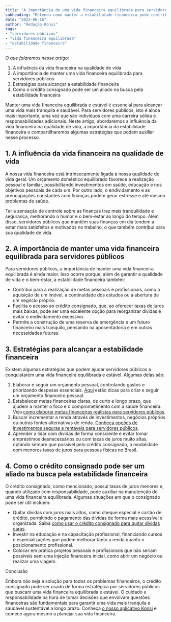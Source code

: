 ```yaml
---
title: "A importância de uma vida financeira equilibrada para servidores públicos"
subheading: "Entenda como manter a estabilidade financeira pode contribuir para uma vida mais tranquila e saudável."
date: "2023-06-16"
author: "Redação Konsi"
tags:
- "servidores públicos"
- "vida financeira equilibrada"
- "estabilidade financeira"
---
```


_O que falaremos nesse artigo:_

1. A influência da vida financeira na qualidade de vida
2. A importância de manter uma vida financeira equilibrada para servidores públicos
3. Estratégias para alcançar a estabilidade financeira
4. Como o crédito consignado pode ser um aliado na busca pela estabilidade financeira

Manter uma vida financeira equilibrada e estável é essencial para alcançar uma vida mais tranquila e saudável. Para servidores públicos, isto é ainda mais importante, uma vez que são indivíduos com uma carreira sólida e responsabilidades adicionais. Neste artigo, abordaremos a influência da vida financeira na qualidade de vida, a importância da estabilidade financeira e compartilharemos algumas estratégias que podem auxiliar nesse processo.

## 1. A influência da vida financeira na qualidade de vida

A nossa vida financeira está intrinsecamente ligada à nossa qualidade de vida geral. Um orçamento doméstico equilibrado favorece a realização pessoal e familiar, possibilitando investimentos em saúde, educação e nos objetivos pessoais de cada um. Por outro lado, o endividamento e as preocupações constantes com finanças podem gerar estresse e até mesmo problemas de saúde.

Ter a sensação de controle sobre as finanças traz mais tranquilidade e segurança, melhorando o humor e o bem-estar ao longo do tempo. Além disso, servidores públicos que mantêm suas finanças em dia tendem a estar mais satisfeitos e motivados no trabalho, o que também contribui para sua qualidade de vida.

## 2. A importância de manter uma vida financeira equilibrada para servidores públicos

Para servidores públicos, a importância de manter uma vida financeira equilibrada é ainda maior. Isso ocorre porque, além de garantir a qualidade de vida e o bem-estar, a estabilidade financeira também:

- Contribui para a realização de metas pessoais e profissionais, como a aquisição de um imóvel, a continuidade dos estudos ou a abertura de um negócio próprio.
- Facilita o acesso ao crédito consignado, que, ao oferecer taxas de juros mais baixas, pode ser uma excelente opção para reorganizar dívidas e evitar o endividamento excessivo.
- Permite a construção de uma reserva de emergência e um futuro financeiro mais tranquilo, pensando na aposentadoria e em outras necessidades futuras.

## 3. Estratégias para alcançar a estabilidade financeira

Existem algumas estratégias que podem ajudar servidores públicos a conquistarem uma vida financeira equilibrada e estável. Algumas delas são:

1. Elaborar e seguir um orçamento pessoal, controlando gastos e priorizando despesas essenciais. [Aqui](https://blog.konsi.com.br/como-criar-e-seguir-um-oramento-financeiro-pessoal-para-servidores-pblicos) estão dicas para criar e seguir um orçamento financeiro pessoal.
2. Estabelecer metas financeiras claras, de curto e longo prazo, que ajudem a manter o foco e o comprometimento com a saúde financeira. Veja [como elaborar metas financeiras realistas para servidores públicos](https://blog.konsi.com.br/como-elaborar-metas-financeiras-realistas-para-servidores-pblicos).
3. Buscar incrementar a renda através de investimentos, negócios próprios ou outras fontes alternativas de renda. [Conheça opções de investimentos seguras e rentáveis para servidores públicos](https://blog.konsi.com.br/investimento-para-servidores-pblicos-conhecendo-as-melhores-opes).
4. Aprender a lidar com dívidas de forma consciente e evitar tomar empréstimos desnecessários ou com taxas de juros muito altas, optando sempre que possível pelo crédito consignado, a modalidade com menores taxas de juros para pessoas físicas no Brasil.

## 4. Como o crédito consignado pode ser um aliado na busca pela estabilidade financeira

O crédito consignado, como mencionado, possui taxas de juros menores e, quando utilizado com responsabilidade, pode auxiliar na manutenção de uma vida financeira equilibrada. Algumas situações em que o consignado pode ser útil incluem:

- Quitar dívidas com juros mais altos, como cheque especial e cartão de crédito, permitindo o pagamento das dívidas de forma mais acessível e organizada. Saiba [como usar o crédito consignado para quitar dívidas caras](https://blog.konsi.com.br/como-usar-o-crdito-consignado-para-quitar-dvidas-caras).
- Investir na educação e na capacitação profissional, financiando cursos e especializações que podem melhorar tanto a renda quanto o posicionamento profissional.
- Colocar em prática projetos pessoais e profissionais que não seriam possíveis sem uma injeção financeira inicial, como abrir um negócio ou realizar uma viagem.

Conclusão

Embora não seja a solução para todos os problemas financeiros, o crédito consignado pode ser usado de forma estratégica por servidores públicos que buscam uma vida financeira equilibrada e estável. O cuidado e responsabilidade na hora de tomar decisões que envolvam questões financeiras são fundamentais para garantir uma vida mais tranquila e saudável sustentável a longo prazo. Conheça [o nosso aplicativo Konsi](https://konsi.com.br/app) e comece agora mesmo a planejar sua vida financeira.